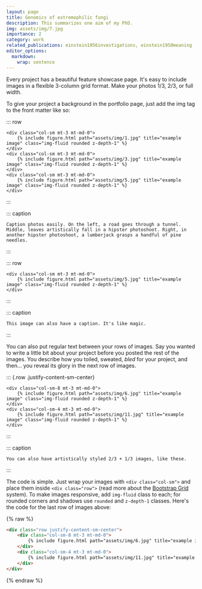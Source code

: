 ```yaml
---
layout: page
title: Genomics of extremophilic fungi
description: This summarizes one aim of my PhD.  
img: assets/img/7.jpg
importance: 2
category: work
related_publications: einstein1956investigations, einstein1950meaning
editor_options: 
  markdown: 
    wrap: sentence
---
```


Every project has a beautiful feature showcase page.
It's easy to include images in a flexible 3-column grid format.
Make your photos 1/3, 2/3, or full width.

To give your project a background in the portfolio page, just add the img tag to the front matter like so:

::: row
```         
<div class="col-sm mt-3 mt-md-0">
    {% include figure.html path="assets/img/1.jpg" title="example image" class="img-fluid rounded z-depth-1" %}
</div>
<div class="col-sm mt-3 mt-md-0">
    {% include figure.html path="assets/img/3.jpg" title="example image" class="img-fluid rounded z-depth-1" %}
</div>
<div class="col-sm mt-3 mt-md-0">
    {% include figure.html path="assets/img/5.jpg" title="example image" class="img-fluid rounded z-depth-1" %}
</div>
```
:::

::: caption
```         
Caption photos easily. On the left, a road goes through a tunnel. Middle, leaves artistically fall in a hipster photoshoot. Right, in another hipster photoshoot, a lumberjack grasps a handful of pine needles.
```
:::

::: row
```         
<div class="col-sm mt-3 mt-md-0">
    {% include figure.html path="assets/img/5.jpg" title="example image" class="img-fluid rounded z-depth-1" %}
</div>
```
:::

::: caption
```         
This image can also have a caption. It's like magic.
```
:::

You can also put regular text between your rows of images.
Say you wanted to write a little bit about your project before you posted the rest of the images.
You describe how you toiled, sweated, *bled* for your project, and then... you reveal its glory in the next row of images.

::: {.row .justify-content-sm-center}
```         
<div class="col-sm-8 mt-3 mt-md-0">
    {% include figure.html path="assets/img/6.jpg" title="example image" class="img-fluid rounded z-depth-1" %}
</div>
<div class="col-sm-4 mt-3 mt-md-0">
    {% include figure.html path="assets/img/11.jpg" title="example image" class="img-fluid rounded z-depth-1" %}
</div>
```
:::

::: caption
```         
You can also have artistically styled 2/3 + 1/3 images, like these.
```
:::

The code is simple.
Just wrap your images with `<div class="col-sm">` and place them inside `<div class="row">` (read more about the <a href="https://getbootstrap.com/docs/4.4/layout/grid/">Bootstrap Grid</a> system).
To make images responsive, add `img-fluid` class to each; for rounded corners and shadows use `rounded` and `z-depth-1` classes.
Here's the code for the last row of images above:

{% raw %}

``` html
<div class="row justify-content-sm-center">
    <div class="col-sm-8 mt-3 mt-md-0">
        {% include figure.html path="assets/img/6.jpg" title="example image" class="img-fluid rounded z-depth-1" %}
    </div>
    <div class="col-sm-4 mt-3 mt-md-0">
        {% include figure.html path="assets/img/11.jpg" title="example image" class="img-fluid rounded z-depth-1" %}
    </div>
</div>
```

{% endraw %}
